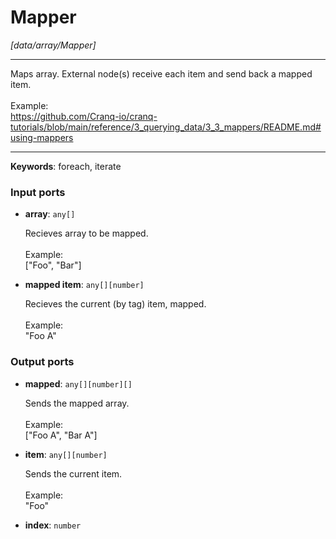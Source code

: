 # Mapper

_[data/array/Mapper]_

---

Maps array. External node(s) receive each item and send back a mapped item.<br>
<br>
Example:<br>
https://github.com/Cranq-io/cranq-tutorials/blob/main/reference/3_querying_data/3_3_mappers/README.md#using-mappers<br>

---

__Keywords__: foreach, iterate

### Input ports

* __array__: ` any[] `


    Recieves array to be mapped.<br>
    <br>
    Example:<br>
    ["Foo", "Bar"]<br>


* __mapped item__: ` any[][number] `


    Recieves the current (by tag) item, mapped.<br>
    <br>
    Example:<br>
    "Foo A"<br>

### Output ports

* __mapped__: ` any[][number][] `


    Sends the mapped array.<br>
    <br>
    Example:<br>
    ["Foo A", "Bar A"]<br>


* __item__: ` any[][number] `


    Sends the current item.<br>
    <br>
    Example:<br>
    "Foo"<br>


* __index__: ` number `

